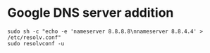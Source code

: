 # Google DNS server addition

    sudo sh -c "echo -e 'nameserver 8.8.8.8\nnameserver 8.8.4.4' > /etc/resolv.conf"
    sudo resolvconf -u

    